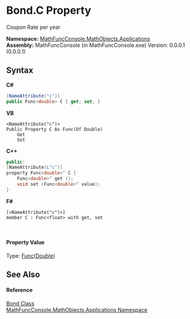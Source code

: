 # Bond.C Property 
 

Coupon Rate per year

**Namespace:**&nbsp;<a href="d9e4b2f9-9258-2f31-ca55-43e6b838bbc3">MathFuncConsole.MathObjects.Applications</a><br />**Assembly:**&nbsp;MathFuncConsole (in MathFuncConsole.exe) Version: 0.0.0.1 (0.0.0.1)

## Syntax

**C#**<br />
``` C#
[NameAttribute("c")]
public Func<double> C { get; set; }
```

**VB**<br />
``` VB
<NameAttribute("c")>
Public Property C As Func(Of Double)
	Get
	Set
```

**C++**<br />
``` C++
public:
[NameAttribute(L"c")]
property Func<double>^ C {
	Func<double>^ get ();
	void set (Func<double>^ value);
}
```

**F#**<br />
``` F#
[<NameAttribute("c")>]
member C : Func<float> with get, set

```

<br />

#### Property Value
Type: <a href="http://msdn2.microsoft.com/en-us/library/bb534960" target="_blank">Func</a>(<a href="http://msdn2.microsoft.com/en-us/library/643eft0t" target="_blank">Double</a>)

## See Also


#### Reference
<a href="825e26af-6be9-7340-3b39-9cea3691afc1">Bond Class</a><br /><a href="d9e4b2f9-9258-2f31-ca55-43e6b838bbc3">MathFuncConsole.MathObjects.Applications Namespace</a><br />